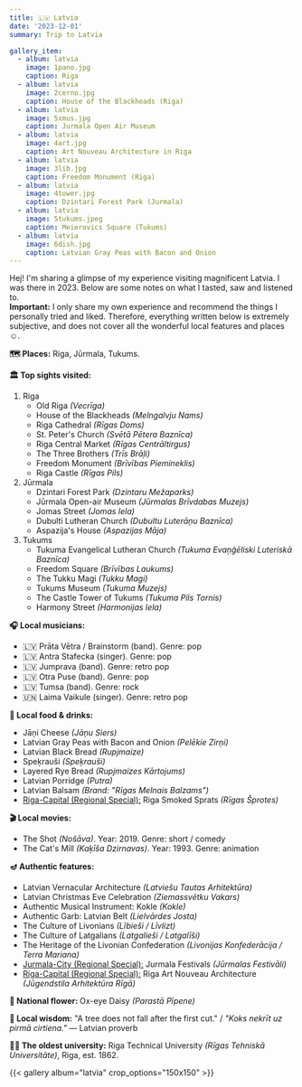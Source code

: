 ```yaml
---
title: 🇱🇻 Latvia 
date: '2023-12-01'
summary: Trip to Latvia

gallery_item:
  - album: latvia
    image: 1pano.jpg
    caption: Riga
  - album: latvia
    image: 2cerno.jpg
    caption: House of the Blackheads (Riga)
  - album: latvia
    image: 5xmus.jpg
    caption: Jurmala Open Air Museum
  - album: latvia
    image: 4art.jpg
    caption: Art Nouveau Architecture in Riga
  - album: latvia
    image: 3lib.jpg
    caption: Freedom Monument (Riga)
  - album: latvia
    image: 4tower.jpg
    caption: Dzintari Forest Park (Jurmala)
  - album: latvia
    image: 5tukums.jpeg
    caption: Meierovics Square (Tukums)
  - album: latvia
    image: 6dish.jpg
    caption: Latvian Gray Peas with Bacon and Onion
---
```

Hej! I'm sharing a glimpse of my experience visiting magnificent Latvia. I was there in 2023. Below are some notes on what I tasted, saw and listened to.<br>
<b>Important:</b> I only share my own experience and recommend the things I personally tried and liked. Therefore, everything written below is extremely subjective, and does not cover all the wonderful local features and places ☺️.

<b>🗺 Places:</b> Riga, Jūrmala, Tukums.<br>

<b>🏛 Top sights visited: </b>
1. Riga
    - Old Riga <i>(Vecrīga)</i>
    - House of the Blackheads <i>(Melngalvju Nams)</i>
    - Riga Cathedral <i>(Rīgas Doms)</i>
    - St. Peter's Church <i>(Svētā Pētera Baznīca)</i>
    - Riga Central Market <i>(Rīgas Centrāltirgus)</i>
    - The Three Brothers <i>(Trīs Brāļi)</i> 
    - Freedom Monument <i>(Brīvības Piemineklis)</i>
    - Riga Castle <i>(Rīgas Pils)</i>
2. Jūrmala
    - Dzintari Forest Park <i>(Dzintaru Mežaparks)</i>
    - Jūrmala Open-air Museum <i>(Jūrmalas Brīvdabas Muzejs)</i>
    - Jomas Street <i>(Jomas Iela)</i>
    - Dubulti Lutheran Church <i>(Dubultu Luterāņu Baznīca)</i>
    - Aspazija's House <i>(Aspazijas Māja)</i>
3. Tukums
    - Tukuma Evangelical Lutheran Church <i>(Tukuma Evaņģēliski Luteriskā Baznīca)</i>
    - Freedom Square <i>(Brīvības Laukums)</i>
    - The Tukku Magi <i>(Tukku Magi)</i>
    - Tukums Museum <i>(Tukuma Muzejs)</i>
    - The Castle Tower of Tukums <i>(Tukuma Pils Tornis)</i>
    - Harmony Street <i>(Harmonijas Iela)</i>


<b>🎧 Local musicians: </b>
- 🇱🇻 Prāta Vētra / Brainstorm (band). Genre: pop 
- 🇱🇻 Antra Stafecka (singer). Genre: pop
- 🇱🇻 Jumprava (band). Genre: retro pop
- 🇱🇻 Otra Puse (band). Genre: pop
- 🇱🇻 Tumsa (band). Genre: rock
- 🇺🇳 Laima Vaikule (singer). Genre: retro pop 


<b>🥘 Local food & drinks: </b>
- Jāņi Cheese <i>(Jāņu Siers)</i>
- Latvian Gray Peas with Bacon and Onion <i>(Pelēkie Zirņi)</i>
- Latvian Black Bread <i>(Rupjmaize)</i>
- Speķrauši <i>(Speķrauši)</i>
- Layered Rye Bread <i>(Rupjmaizes Kārtojums)</i>
- Latvian Porridge <i>(Putra)</i>
- Latvian Balsam <i>(Brand: "Rīgas Melnais Balzams")</i>
- <u>Riga-Capital (Regional Special):</u> Riga Smoked Sprats <i>(Rīgas Šprotes)</i>

<b>🎬 Local movies:</b>
- The Shot <i>(Nošāva)</i>. Year: 2019. Genre: short / comedy
- The Cat's Mill <i>(Kaķīša Dzirnavas)</i>. Year: 1993. Genre: animation


<b>🪔 Authentic features:</b>
- Latvian Vernacular Architecture <i>(Latviešu Tautas Arhitektūra)</i> 
- Latvian Christmas Eve Celebration <i>(Ziemassvētku Vakars)</i> 
- Authentic Musical Instrument: Kokle <i>(Kokle)</i> 
- Authentic Garb: Latvian Belt <i>(Lielvārdes Josta)</i> 
- The Culture of Livonians <i>(Lībieši / Līvlizt)</i> 
- The Culture of Latgalians <i>(Latgalieši / Latgalīši)</i> 
- The Heritage of the Livonian Confederation <i>(Livonijas Konfederācija / Terra Mariana)</i>
- <u>Jurmala-City (Regional Special):</u> Jurmala Festivals <i>(Jūrmalas Festivāli)</i>
- <u>Riga-Capital (Regional Special):</u> Riga Art Nouveau Architecture <i>(Jūgendstila Arhitektūra Rīgā)</i>


<b>💐 National flower: </b> Ox-eye Daisy <i>(Parastā Pīpene)</i>


<b>🦉 Local wisdom:</b> "A tree does not fall after the first cut." / <i>"Koks nekrīt uz pirmā cirtiena."</i> — Latvian proverb


<b>👨‍🎓 The oldest university:</b> Riga Technical University <i>(Rīgas Tehniskā Universitāte)</i>, Riga, est. 1862. 


{{< gallery album="latvia" crop_options="150x150" >}}
   

